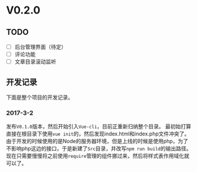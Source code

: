 V0.2.0
===


## TODO
* [ ] 后台管理界面（待定）
* [ ] 评论功能
* [ ] 文章目录滚动监听

## 开发记录
下面是整个项目的开发记录。

### 2017-3-2
发布`V0.1.0`版本，然后开始引入`Vue-cli`，目前正重新归纳整个目录。
最初始打算直接在根目录下使用`vue init`的，然后发现index.html和index.php文件冲突了。由于开发的时候使用的是Node的服务器环境，但是上线的时候是使用php，为了不影响php这边的接口，于是新建了`Src`目录，并改写`npm run build`的输出路径。现在只需要慢慢将之前使用`require`管理的组件挪过来，然后将样式表作用域化就可以了。
